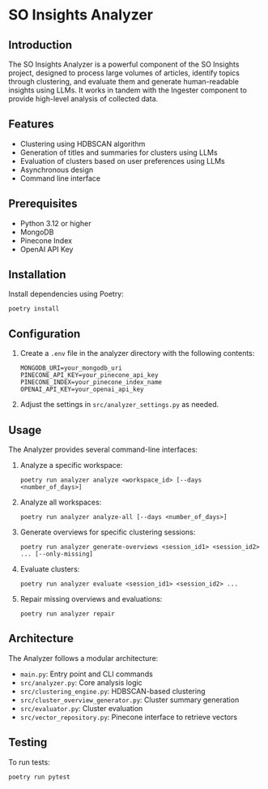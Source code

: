# SO Insights Analyzer

## Introduction

The SO Insights Analyzer is a powerful component of the SO Insights project, designed to process large volumes of articles, identify topics through clustering, and evaluate them and generate human-readable insights using LLMs. It works in tandem with the Ingester component to provide high-level analysis of collected data.

## Features

- Clustering using HDBSCAN algorithm
- Generation of titles and summaries for clusters using LLMs
- Evaluation of clusters based on user preferences using LLMs
- Asynchronous design
- Command line interface

## Prerequisites

- Python 3.12 or higher
- MongoDB
- Pinecone Index
- OpenAI API Key

## Installation
Install dependencies using Poetry:
```
poetry install
```

## Configuration

1. Create a `.env` file in the analyzer directory with the following contents:

   ```
   MONGODB_URI=your_mongodb_uri
   PINECONE_API_KEY=your_pinecone_api_key
   PINECONE_INDEX=your_pinecone_index_name
   OPENAI_API_KEY=your_openai_api_key
   ```

2. Adjust the settings in `src/analyzer_settings.py` as needed.

## Usage

The Analyzer provides several command-line interfaces:

1. Analyze a specific workspace:
   ```
   poetry run analyzer analyze <workspace_id> [--days <number_of_days>]
   ```

2. Analyze all workspaces:
   ```
   poetry run analyzer analyze-all [--days <number_of_days>]
   ```

3. Generate overviews for specific clustering sessions:
   ```
   poetry run analyzer generate-overviews <session_id1> <session_id2> ... [--only-missing]
   ```

4. Evaluate clusters:
   ```
   poetry run analyzer evaluate <session_id1> <session_id2> ...
   ```

5. Repair missing overviews and evaluations:
   ```
   poetry run analyzer repair
   ```

## Architecture

The Analyzer follows a modular architecture:

- `main.py`: Entry point and CLI commands
- `src/analyzer.py`: Core analysis logic
- `src/clustering_engine.py`: HDBSCAN-based clustering
- `src/cluster_overview_generator.py`: Cluster summary generation
- `src/evaluator.py`: Cluster evaluation
- `src/vector_repository.py`: Pinecone interface to retrieve vectors

## Testing

To run tests:

```
poetry run pytest
```
